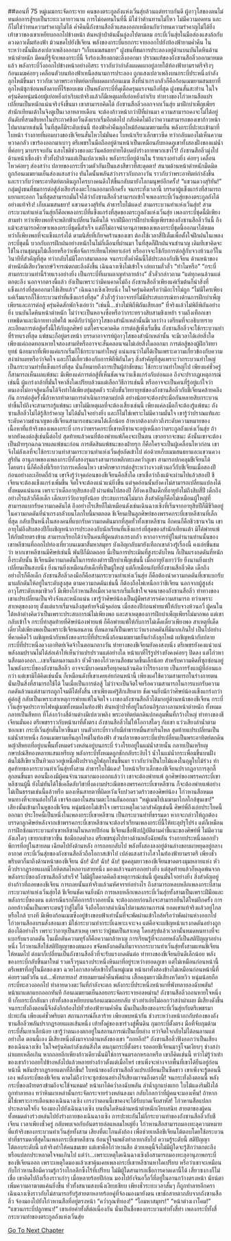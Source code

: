##ตอนที่ 75 หมู่เมฆกระจัดกระจาย
คนของตระกูลถังแห่งเวิ่นสุ่ยล้วนแต่ทราบกันดี ผู้อาวุโสของตนไม่ทนต่อการสู้รบเป็นระยะเวลายาวนาน การไม่อดทนในที่นี้ มิใช่ว่าต้านทานไม่ไหว ไม่มีความอดทน และก็ไม่ใช่ว่าทนความรำคาญไม่ได้
ค่ำคืนนี้ถังซานสือลิ่วแสดงออกเหมือนกับว่าทนความรำคาญไม่ได้ยิ่ง เท้าขวาของเขาเหยียบออกไปข้างหน้า ต้นหญ้าป่าต้นนั้นลู่ลงไปตามลม กระบี่เวิ่นสุ่ยในมือส่องแสงล้อกับดวงดาวเต็มท้องฟ้า ม้วนขดไปยังชีเจียน พลังของกระบี่แยกกระจายออกไปยังท้องฟ้ายามค่ำคืน ในระหว่างนั้นมีแสงเปลวเพลิงออกมา
“เก็บเมฆสนธยา”
ฝูงชนที่ชมการประลองอยู่ด้านบนบันไดหินด้านหน้าตำหนัก มีคนที่รู้จักเพลงกระบี่นี้ จึงร้องเสียงตกตะลึงออกมา
ปราณแท้ของถังซานสือลิ่วออกมาหมดแล้ว พลังกระบี่วิ่งออกไปข้างหน้าอย่างอิสระ ราวกับว่ากำลังแผดเผาอยู่ภายใต้ท้องฟ้ายามราตรีจริงๆ
ก้อนเมฆค่อยๆ เคลื่อนตัวบนท้องฟ้าเหนือสนามการประลอง ถูกแสงเปลวเพลิงบนกระบี่ประหนึ่งกำลังลุกไหม้ขึ้นมา ราวกับเวลาพระอาทิตย์ตกที่แผดเผาก้อนเมฆ
สิ่งที่น่าเกรงกลัวก็คือก้อนเมฆยามสนธยาที่ลุกไหม้ซุกซ่อนพลังดาบที่ไร้ขอบเขต เป็นพลังกระบี่ที่ดุเดือดรุนแรงจนถึงที่สุด
ฝูงชนสั่นสะท้าน ในใจครุ่นคิดหนุ่มน้อยผู้เย่อหยิ่งกำเริบแท้จริงแล้วก็มีเหตุผลที่เย่อหยิ่งกำเริบ
ท่าทางของโก่วหานสือแปรเปลี่ยนเป็นหนักแน่นจริงจังขึ้นมา เขาสามารถคิดได้ ถังซานสือลิ่วออกจากเวิ่นสุ่ย มาฝึกบำเพ็ญเพียรสำนักเทียนเต้าในจิงตูเป็นเวลาหลายเดือน จะต้องก้าวหน้ากว่าปีที่ผ่านมา ความสามารถคงจะไม่ได้อยู่อันดับที่สามสิบหกในประกาศชิงอวิ๋นดังแรกเริ่มอีกต่อไป กลับคิดไม่ถึงว่าความสามารถของเขาก้าวหน้าไปมากมายเช่นนี้ ในที่สุดก็มีระดับเช่นนี้
ท้องฟ้าค่ำคืนลุกไหม้ก้อนเมฆยามเย็น พลังกระบี่ปะทะเข้ามาที่ใบหน้า ร่างกายที่ผอมบางของชีเจียนสั่นไหวไม่มั่นคง ใบหน้าเรียวเล็กขาวซีด ทว่ากลับมองไม่เห็นความหวาดกลัว
เขาร้องออกมาเบาๆ ตรีเพชรในมือถืออยู่ด้านหน้าเป็นเหมือนกับยอดภูเขาทั้งสองฝั่งของแม่น้ำที่ค่อยๆ มาบรรจบกัน แสงโชติช่วงของตะวันคล้อยบ่ายได้บดบังร่างกายพวกเขาไว้!
ถังซานสือลิ่วมุ่งไปด้านหน้าเชื่องช้า ทั่วทั้งป่าล้วนแต่เป็นเปลวเพลิง พลังกระบี่อยู่ด้านใน ร้ายแรงอย่างยิ่ง ค่อยๆ เคลื่อนไหวค่อยๆ ส่องสว่าง ปลายของกระบี่รวมตัวกันเป็นแสงสีขาวที่สะดุดตา!
สนามด้านหน้าตำหนักมืดมิด ถูกก้อนเมฆยามเย็นส่องแสงสว่าง ทันใดนั้นพลันสว่างราวกับกลางวัน ราวกับว่าพระอาทิตย์กำลังขึ้น และราวกับว่าพระอาทิตย์ตกดินถูกใครบางคนดึงให้ขึ้นกลับมายังโลกมนุษย์อีกครั้ง!
“แขวนดวงสุริยัน!”
กลุ่มฝูงชนที่ชมการต่อสู้ส่งเสียงร้องตะโกนออกมาอีกครั้ง
จนกระทั่งเวลานี้ บรรดาผู้แข็งแกร่งที่สามารถแยกแยะออก ในที่สุดสามารถมั่นใจได้ว่าถังซานสือลิ่วสามารถเข้าใจเพลงกระบี่เวิ่นสุ่ยของตระกูลถังได้อย่างแท้จริง!
เก็บเมฆสนธยา!
แขวนดวงสุริยัน
ลำธารใบไม้แดง!
สามกระบวนท่าแห่งเวิ่นสุ่ย!
สามกระบวนท่าแห่งเวิ่นสุ่ยก็คือเพลงกระบี่ที่แข็งแกร่งที่สุดของตระกูลถังแห่งเวิ่นสุ่ย เพลงกระบี่ชุดนี้มีเพียงสามท่า ทว่าเพียงพอที่จะพลิกฟ้าเปลี่ยนวันคืนได้
จากฝีมือการฝึกบำเพ็ญเพียรของถังซานสือลิ่ววันนี้ ถึงแม้จะสามารถศึกษาเพลงกระบี่ชุดนี้สำเร็จ แต่ก็ไม่อาจนำอานุภาพของเพลงกระบี่ชุดนี้ออกมาได้หมด ทว่าก็เพียงพอที่จะแข็งแกร่งได้
ตามนิสัยที่เกียจคร้านของเขา ต้องใช้เวลาสี่ปีเต็มเพื่อตั้งใจฝึกฝนในเพลงกระบี่ชุดนี้ บวกกับการฝึกฝนอย่างหนักในไม่กี่เดือนที่ผ่านมา ในที่สุดก็ฝึกฝนจนชำนาญ เดิมทีเขาคิดจะใช้ในงานชุมนุมไม้เลื้อยหรือว่าเพื่อจัดการเทียนไห่หยาเอ๋อร์ หรืออาจจะใช้กับการต่อสู้กับจวงห้วนอวี่ในวินาทีที่สำคัญที่สุด ทว่ากลับไม่มีโอกาสมาตลอด จนกระทั่งค่ำคืนนี้ได้ประลองกับชีเจียน
ด้านหน้าของตำหนักมีเสียงวิพากษ์วิจารณ์ตกตะลึงดังขึ้น
เฉินฉางเซิงไม่เข้าใจ เอ่ยถามลั่วลั่ว “ทำไมหรือ”
“กระบี่สามกระบวนท่านี้ร้ายแรงอย่างยิ่ง เป็นกระบี่ที่เผาผลาญทำลายล้าง”
ลั่วลั่วกล่าวถาม “แต่ทุกคนล้วนแต่ตกตะลึง นอกจากตรงนี้แล้ว ยังเป็นเพราะว่ามีคนคาดไม่ถึง ถังซานสือลิ่วเพียงแค่เริ่มต้นก็นำสิ่งที่แข็งแกร่งที่สุดออกมาใช้เสียแล้ว”
เฉินฉางเซิงเงียบนิ่ง ในใจครุ่นคิดหรือว่ามีอะไรไม่ถูก
“ไม่มีใครเพียงแค่เริ่มแรกก็ใช้กระบวนท่าที่แข็งแกร่งที่สุด”
ลั่วลั่วรู้ว่าอาจารย์ไม่มีประสบการณ์ทางด้านการฝึกบำเพ็ญเพียรและการต่อสู้ ครุ่นคิดสักพักจึงเอ่ยว่า “เช่นนี้...ช่างไม่พิถีพิถันเสียเลย”
ที่จริงแล้วไม่พิถีพิถันอย่างยิ่ง
บนบันไดหินหน้าตำหนัก ไม่ว่าจะเป็นหอจงซื่อหรือว่ากระทรวงสิบสามชิงเหย้า รวมถึงเทือกเขาเทพธิดาและนิกายทางทิศใต้ พอดีกับว่าผู้อาวุโสของสำนักเหล่านั้นมีเวลาว่าง เตรียมที่จะอธิบายรายละเอียดการต่อสู้ครั้งนี้ให้กับลูกศิษย์ แต่ใครจะคาดคิด การต่อสู้เพิ่งเริ่มขึ้น ถังซานสือลิ่วจะใช้กระบวนท่าที่ร้ายแรงที่สุด แพ้ชนะก็อยู่ตรงหน้า
บรรดาอาจารย์ผู้อาวุโสของสำนักเหล่านั้น จะมีเวลาได้เอ่ยสิ่งใด เพียงแค่ถอดทอนหายใจสองสามทีหรืออาจจะสั่นคลอนจนไม่เอ่ยสิ่งใดออกมา
การต่อสู้ของผู้ฝึกวิทยายุทธ์ น้อยมากที่เพียงแค่แรกเริ่มก็ใช้กระบวนท่าใหญ่ แน่นอนว่าไม่ได้เป็นเพราะความเกี่ยวข้องกับความสง่าผ่าเผยหรือว่าจิตใจ และก็ไม่เกี่ยวข้องกับการพิถีพิถันใดๆ สิ่งสำคัญที่สุดเพราะว่ากระบวนท่าใหญ่เป็นกระบวนท่าที่แข็งแกร่งที่สุด นั่นก็หมายถึงการเป็นผู้กำชัยชนะ ใช้กระบวนท่าใหญ่ไป เพียงแค่ชั่วครู่ก็สามารถเห็นผลแพ้ชนะ
มีเพียงแค่การต่อสู้ที่เห็นชัดเจนว่าแข็งแกร่งกับอ่อนแอ ถึงจะปรากฏเหตุการณ์เช่นนี้
ผู้แกร่งกล้าที่มั่นใจหาสิ่งใดเปรียบล้วนแต่เลือกวิธีการเช่นนี้ หรืออาจจะเป็นคนที่รู้อยู่แก่ใจว่าตนเองไม่อาจสู้คนอื่นได้จึงทำได้เพียงทุ่มสุดตัว
ระดับขั้นวิทยายุทธ์ของถังซานสือลิ่วกับชีเจียนคล้ายคลึงกัน การต่อสู้ครั้งนี้ถ้าหากทำตามการดำเนินการตามปกติ อย่างน้อยจะต้องประมือกันหลายสิบกระบวนท่าขึ้นไปถึงจะสามารถรู้แพ้ชนะ
เขาไม่มีเหตุผลที่จะต้องเสี่ยงเช่นนี้ เพียงแค่ลงมือก็จะต้องรู้แพ้ชนะ
ถังซานสือลิ่วไม่ได้รู้สึกรำคาญ ไม่ได้มั่นใจอย่างยิ่ง และก็ไม่ใช่เพราะไม่มีความมั่นใจ
เขารู้ว่าปราณแท้และระดับความชำนาญของชีเจียนสามารถชนะตนได้เล็กน้อย ถ้าหากต้องกล่าวถึงระดับความหมายของเนื้อหาที่แท้จริงของเพลงกระบี่ เกรงว่าพรรคกระบี่เขาหลีซานจะอยู่เหนือกว่าตระกูลถังแห่งเวิ่นสุ่ย ถ้าหากยังคงต่อสู้เช่นนี้ต่อไป สุดท้ายแล้วคนที่ต้องพ่ายแพ้ก็คงจะเป็นตน
เขาอยากจะชนะ ดังนั้นเขาจะต้องเป็นฝ่ายรุกฉกฉวยผลแพ้ชนะก่อน
การตัดสินแพ้ชนะของฝ่ายรุก ก็คือใครจะเป็นผู้เคลื่อนไหวก่อน
เขาจึงไม่ลังเลที่จะใช้กระบวนท่าสามกระบวนท่าแห่งเวิ่นสุ่ยอัดเข้าไป ต่อด้วยเก็บเมฆสนธยาและแขวนดวงสุริยัน อานุภาพของเพลงกระบี่ทั้งสองรุนแรงสามารถพลิกทะเลคว่ำภูเขา สามารถปกคลุมชีเจียนได้โดยตรง
นี่ก็คือสิ่งที่เรียกว่าการเคลื่อนไหว
เขาศึกษาการต่อสู้ระหว่างจวงห้วนอวี่กับชีเจียนเมื่อสองปีก่อนอย่างละเอียดถี่ถ้วน เขาจึงรู้ว่าจุดอ่อนของชีเจียนคือสิ่งใด
เขาเชื่อว่าถึงแม้จะผ่านไปแล้วสองปี ชีเจียนจะต้องแข็งแกร่งเพิ่มขึ้น จิตใจจะต้องแน่วแน่ยิ่งขึ้น แต่จุดอ่อนนั้นยังคงไม่สามารถเปลี่ยนแปลงได้ทั้งหมดแน่นอน
เพราะว่าเด็กอายุสิบสองปี ผ่านพ้นไปสองปี ก็ยังคงเป็นเด็กที่อายุยังไม่ถึงสิบสี่ปี
เด็กถึงอย่างไรแล้วก็คือเด็ก
เด็กเยาว์วัยอายุยังน้อย ประสบการณ์ไม่มาก สิ่งสำคัญก็คือไม่เหมือนผู้ใหญ่ที่สามารถแบกรับความกดดันได้ ถึงอย่างไรเสียก็ไม่เหมือนดังเช่นเฉินฉางเซิงที่เริ่มจากอายุสิบปีก็มีชีวิตอยู่ในความกดดันที่น่าเกรงกลัวบนโลกใบนี้มาตลอด
ชีเจียนเป็นลูกศิษย์ของพรรคกระบี่เขาหลีซานที่เล็กที่สุด กลับเป็นหนึ่งในสองคนที่แบกรับความกดดันมากที่สุดทั่วทั้งเขาหลีซาน อีกคนก็คือชิวซานจวิน
เขาอายุไม่ถึงสิบสองปีก็เผชิญหน้าการประลองกับนักเรียนที่แข็งแกร่งที่สุดของสำนักเทียนเต้า มิได้พ่ายแพ้ให้กับฝ่ายตรงข้าม สามารถเรียกได้ว่าเป็นคนที่ผู้คนต่างเกรงกลัว หากอาจารย์ปู่ในตำนานท่านนั้นของเขาหลีซานที่ออกไปท่องเที่ยวบนเมฆาสี่มหาสมุทร บังเอิญกลับมายังเทือกเขาล่วงรู้เรื่องนี้ คงเอ่ยชื่นชมว่า หากเขาหลีซานมีศิษย์เช่นนี้ พันปีก็มิถดถอย
นี่เป็นการประเมินที่สูงระดับไหน ก็เป็นแรงกดดันที่หนักอึ้งระดับนั้น
ชีเจียนมีความกดดันในการท่องตำราฝึกบำเพ็ญเช่นนี้ เมื่ออายุยังเยาว์วัย ยิ่งนานยิ่งแปรเปลี่ยนเป็นสงบนิ่ง ยิ่งนานยิ่งเหมือนกับเด็กที่เป็นผู้ใหญ่
แต่ก็เหมือนกับที่ถังซานสือลิ่วคิด เด็กถึงอย่างไรก็คือเด็ก
ถังซานสือลิ่วลงมือก็คือสามกระบวนท่าแห่งเวิ่นสุ่ย ก็คือต้องนำความกดดันที่เขาแบกรับมาผลักดันให้อยู่ในระดับสูงสุด
ตามความกดดันเช่นนี้ ก็ต้องถือไพ่เหนือกว่าชีเจียน
นอกจากผู้สูงส่งอาวุโสระดับเหมาชิวอวี่ มีเพียงโก่วหานสือเมื่อเวลาแรกเริ่มก็เข้าใจเจตนาของถังซานสือลิ่ว
ท่าทางของเขาแปรเปลี่ยนเป็นจริงจังและหนักแน่น เขารู้ว่าศิษย์น้องเป็นผู้มีพรสวรรค์ความสามารถ ทว่าเพราะสาเหตุของอายุ ตั้งแต่แรกเริ่มจนถึงสุดท้ายจึงมีจุดอ่อน เมื่อสองปีก่อนพ่ายแพ้ให้กับจวงห้วนอวี่ ผู้คนในใต้หล้าต่างคิดว่าเป็นเพราะประสบการณ์ไม่เพียงพอ และสาเหตุของการฝึกบำเพ็ญเพียรไม่มากพอ แต่เขากลับเข้าใจ กระบี่ท่าสุดท้ายที่ศิษย์น้องพ่ายแพ้ ก็คือพ่ายแพ้ให้กับการไม่เด็ดเดี่ยวเพียงพอ
สาเหตุที่เด็ดเดี่ยวไม่เพียงพอเป็นเพราะชีเจียนลนลาน ที่ลนลานก็เป็นเพราะว่าแรงกดดันที่มีมากเกินไป
เป็นไปอย่างที่คาดคิดไว้ เผชิญหน้ากับพลังของกระบี่ที่ประหนึ่งก้อนเมฆยามเย็นกำลังลุกไหม้ เผชิญหน้ากับปลายกระบี่ที่ประหนึ่งดวงอาทิตย์เจิดจ้าในตอนกลางวัน ท่าทางของชีเจียนยังคงสงบนิ่ง ตรีเพชรยังคงแน่วแน่ พลังลมปราณไม่ได้ส่อเค้าให้เห็นว่าแปรปรวนแต่อย่างใด หน้าผาที่ไร้รูปร่างยังคงค่อยๆ ปิดลง แต่โก่วหานสือมองออก...เขาเริ่มลนลานแล้ว
หัวคิ้วของโก่วหานสือขมวดขึ้นเล็กน้อย
สำหรับความคิดที่ซุกซ่อนอยู่ในพลังกระบี่ของถังซานสือลิ่ว อาจจะมีบางคนหรือทุกคนล้วนคิดว่าไร้ยางอาย เป็นการรังแกผู้ที่อ่อนแอกว่า แต่เขามิได้คิดเช่นนั้น ก็เหมือนดังที่เขาเคยเอ่ยก่อนหน้านี้ เพียงแค่ใช้ความสามารถในร่างกายตน นั่นเป็นสิ่งที่สามารถใช้ได้ ในเมื่อเป็นการต่อสู้ ไม่ว่าจะเป็นจิตใจหรือความสามารถในการแบกรับความกดดันล้วนแต่สามารถถูกโจมตีได้ทั้งสิ้น
เขาเพียงแค่รู้สึกเสียดาย ชัดเจนยิ่งนักว่าศิษย์น้องแข็งแกร่งกว่าคู่ต่อสู้ กลับเป็นเพราะสาเหตุการพ่ายแพ้ในจิตใจ
เงาของถังซานสือลิ่วได้มาอยู่ด้านหน้าของชีเจียน
กระบี่เวิ่นสุ่ยจุดประกายไฟหมู่เมฆทั้งหมดในท้องฟ้า ต้นหญ้าป่าที่อยู่ในก้อนอิฐกลางลานหน้าตำหนัก ทั้งหมดกลายเป็นสีหยก
ที่โล่งกว้างสี่ด้านต่างมีเปลวเพลิง พระอาทิตย์ตกดินปกคลุมพื้นที่กว้างใหญ่
ท่าทางของชีเจียนมั่นคง ตรีเพชรราวกับหน้าผาที่ตั้งตรง
ถังซานสือลิ่วไม่ให้โอกาสใดๆ กับเขา
แว่วเสียงลำน้ำตามซอกเขา กระบี่เวิ่นสุ่ยสั่นไหวขึ้นมา บนตัวกระบี่ราวกับมีลำธารหมื่นสายรินไหล สุดท้ายแปรเปลี่ยนเป็นแม่น้ำสายหนึ่ง
ก้อนเมฆยามเย็นลุกไหม้ในท้องฟ้า ส่วนปลายของกระบี่แปรเปลี่ยนเป็นพระอาทิตย์ตกดิน หญ้าสีหยกที่อยู่บนพื้นทั้งหมดร่วงหล่นอยู่บนกระบี่ ร่วงโรยอยู่ในแม่น้ำสายนั้น กลายเป็นเหรียญกษาปณ์สีทองหลายแสนเหรียญ
พลังกระบี่ทั้งหมดถูกชักกลับระงับไว้ น้ำในแม่น้ำกระเพื่อมขึ้นบนฝั่ง ต้นไม้สีเขียวเป็นทิวแถวอยู่เหนือฝั่งปรากฏไฟลุกโชนขึ้นมา ราวกับว่าเป็นใบไม้แดงในฤดูใบไม้ร่วง
ท่าสุดท้ายของกระบวนท่าเวิ่นสุ่ยทั้งสาม
ลำธารใบไม้แดง!
ใบหน้าเรียวเล็กของชีเจียนปรากฏอาการลุกลี้ลุกลนขึ้นมา
ตอนนี้เองมีผู้คนจำนวนมากมองออกแล้วว่า เขาจะต้องพ่ายแพ้
ลูกศิษย์ของพรรคกระบี่เขาหลีซานผู้นี้ ยังไม่ทันได้ใช้เคล็ดลับวิชาที่งดงามประณีตของพรรคกระบี่เขาหลีซาน ก็จะต้องพ่ายแพ้อย่างไม่เป็นธรรมเช่นนี้แล้วหรือ
มองเห็นสายตาที่ผิดหวังเจ็บปวดรวดร้าวของศิษย์น้อง โก่วหานสือหมดหนทางที่จะทนต่อไปได้
เขาจ้องมองในสนามตะโกนลั่นออกมา “หมู่เมฆไปเมฆามาไกลใกล้ขุนเขา!”
เสียงนั้นเข้ามาในหูของชีเจียน หนุ่มน้อยไม่เข้าใจ เพราะเหตุใดเวลาสำคัญเช่นนี้ ศิษย์พี่ถึงเอ่ยประโยคนี้ออกมา
ประโยคนี้เป็นหนึ่งในเพลงกระบี่เขาหลีซาน เป็นกระบวนท่าที่ธรรมดา หากจะกล่าวให้ถูกต้อง บรรดาลูกศิษย์หลังจากเข้าพรรคกระบี่เขาหลีซานจะต้องร่ำเรียนเพลงกระบี่นี้ให้ทะลุปรุโปร่ง
แต่ก็เหมือนการฝึกซ้อมกระบวนท่าเขาหลีซานในหลายปีก่อน ชีเจียนเชื่อฟังปฏิบัติตามคำชี้แนะของศิษย์พี่ ไม่มีความลังเลใดๆ
เขายกเข่าขวาขึ้น ข้อมือกดต่ำลง ตรีเพชรมุ่งไปทางด้านหลังฉับพลัน ร่างกายประหนึ่งดอกบัวพิการที่อยู่ในสายลม เฉียดไปยังด้านหลัง
การถอยกลับไป พลังทั้งสองลงอยู่ด้านล่างขอบผาหยุดอยู่กลางอากาศ
กระบี่เวิ่นสุ่ยของถังซานสือลิ่วถือโอกาสเข้าไป เปล่งแสงสว่างไสวในท้องฟ้ายามราตรี เพียงชั่วพริบตาก็มาถึงด้านหน้าของชีเจียน
ฉับ! ฉับ! ฉับ! ฉับ!
ชุดคลุมยาวของชีเจียนขาดตรงมุมหลายแห่ง หัวคิ้วปรากฏรอยแผลมีโลหิตสดไหลอาบสายหนึ่ง มองแล้วจนตรอกอย่างยิ่ง แต่สุดท้ายแล้วก็หลุดพ้นจากพลังกระบี่ของถังซานสือลิ่วสำเร็จ!
ไม่มีผู้ใดคาดคิดถึงเหตุการณ์เช่นนี้
ผู้คนมั่นใจอย่างยิ่ง สิ่งสำคัญอยู่ย่างก้าวที่ถอยของชีเจียน
การถอยนั้นแท้จริงแล้วมหัศจรรย์อย่างไร ถึงสามารถหลบหลีกเพลงกระบี่สามกระบวนท่าแห่งเวิ่นสุ่ยได้
ชีเจียนชัดเจนยิ่งนัก การหลบหลีกเพลงกระบี่เวิ่นสุ่ยทั้งสามเป็นเพราะฝีมือและพลังกระบี่ของตน
แต่กรณีแรกก็คือการก้าวถอยนั้น
จะต้องถอยก่อนถึงจะสามารถยืนได้ใหม่อีกครั้ง
การถอยก้าวนั้นเป็นเพราะตนรู้ว่าสู้ไม่ได้ จึงถือโอกาสดำเนินไปตามสถานการณ์
ยอดเขาแท้จริงแล้วอยู่ไกลหรือใกล้ บางที มีเพียงก้อนเมฆซึ่งอยู่ข้างขอบฟ้าเท่านั้นที่จะพัดผ่านเข้าใกล้หรือว่าพัดผ่านห่างออกไป
โก่วหานสืออบรมสั่งสอนเขา มิใช่กระบวนท่ากระบี่เฉพาะเจาะจง แต่คือจะเผชิญหน้าแรงกดดันอย่างถูกต้องได้อย่างไร
เพราะว่าอายุเป็นสาเหตุ เพราะว่าผู้ชมเป็นสาเหตุ โดยสรุปแล้วเวลานั้นหมดหนทางที่จะแบกรับแรงกดดัน
ในเมื่อดันความทุรังก็คือความกล้าหาญ การเรียนรู้ที่จะถอยหลังก็เป็นสติปัญญาอย่างหนึ่ง
โก่วหานสือใช้สติปัญญาของตนเอง ขจัดพลังกดดันที่มาจากกระบวนท่าเวิ่นสุ่ยทั้งสามแทนชีเจียนให้หมดไป
ต่อมาก็เปลี่ยนเป็นถังซานสือลิ่วที่จะรับแรงกดดันต่อ
ท่าทางของชีเจียนยินดีเล็กน้อย พลังของกระบี่กลับขึ้นมาใหม่ รวดเร็วรุนแรงประหนึ่งหินผาที่อยู่ระหว่างยอดภูเขา
แต่ไม่เหมือนก่อนหน้านี้ ตรีเพชรที่อยู่ในมือของเขา ฉวยโอกาสอาศัยเข้าไปในหมู่เมฆ
หน้าผาทั้งสองข้างไม่เหมือนก่อนหน้านี้ที่ค่อยรวมตัวกัน แต่...พังทลายลง!
สายลมยามค่ำคืนพัดผ่าน เสื้อคลุมยาวมีเสียงหวีดหวิว หนุ่มน้อยถือกระบี่ทะลวงออกไป ทำลายดวงตะวันที่กำลังจะตก พลังกระบี่ประหนึ่งหน้าผาที่พังทลายลงฉับพลัน!
หน้าผาแตกแยกออกทันที ก้อนเมฆยามเย็นลอยกระจัดกระจายอลหม่าน!
ถังซานสือลิ่วถอนหายใจหนึ่งที เก็บกระบี่กลับมา เท้าทั้งสองเหยียบบนก้อนเมฆถอยกลับ ท่วงท่าเอ่ยไม่ออกว่าสง่าผ่าเผย
มีเสียงดังขึ้น จนกระทั่งถึงตอนนี้จึงดังกึกก้องไปทั่วท้องฟ้ายามค่ำคืน
นั่นเป็นเสียงของกระบี่เวิ่นสุ่ยกับตรีเพชรมาปะทะกัน
เพียงแค่ชั่วพริบตา สถานการณ์ก็เลวร้าย
เพียงพบหน้ากัน ช่วงระหว่างหน้าอกกับท้องของถังซานสือลิ่วพลันปรากฏรอยแผลเส้นหนึ่ง
เท้าทั้งคู่ของเขาร่วงสู่พื้นดิน กุมกระบี่ตั้งตรง มือที่จับกุมด้ามกระบี่สั่นเทาเล็กน้อย
เขารู้ว่าตนเองตกอยู่ในสถานการณ์เป็นเบี้ยล่าง ทว่าจิตใจกลับไม่ได้ลนลานแต่อย่างใด
ตอนนี้เอง มีเสียงหนึ่งดังมาจากด้านหลังของเขา
“ถอยอีก!”
ถังซานสือลิ่วฟังออกว่าเป็นเสียงของเฉินฉางเซิง ในใจครุ่นคิดกำลังเล่นสิ่งใด
ตนกุมกระบี่ตั้งตรง รอคอยชีเจียนมาจู่โจมเงียบๆ ช่างสง่าผ่าเผยเหลือเกิน หากถอยอีกเพียงก้าวเดียวนั่นมิใช่การจนตรอกหรอกหรือ
เขาก็คิดเช่นนี้ ทว่าไม่รู้ว่าเท้าของเขาก้าวถอยไปข้างหลังไปแล้วหลายย่างก้าวตั้งแต่เมื่อไหร่
เขาเพิ่งจะห่างจากพื้นที่เขาได้ยืนอยู่ก่อนหน้านี้ พลันปรากฏรอยแตกที่ลึกขึ้น!
ใบหน้าของถังซานสือลิ่วแปรเปลี่ยนเป็นซีดขาว เขาเพิ่งจะรู้ตอนนี้เอง พลังกระบี่ของชีเจียน คาดไม่ถึงว่าจะซุกซ่อนอย่างไร้เสียงมาจนถึงตรงนี้!
จนกระทั่งถึงตอนนี้ พลังกระบี่ของฝ่ายตรงข้ามถึงจะใช้จนหมด!
หน้าผาได้คว่ำลงฉับพลัน ลำน้ำถูกแบ่งแยก ใบไม้แดงริมฝั่งได้ถูกทำลายลง ทว่าหินผาเหล่านั้นกระจัดกระจายร่วงหล่นลงมา กลับไกลกว่าที่ผู้คนจะมองเห็น!
ถ้าหากมิใช่เพราะการเตือนของเฉินฉางเซิง เกรงว่าตอนนี้เขาคงจะได้รับบาดเจ็บสาหัส!
โก่วหานสือแปลกประหลาดใจยิ่ง จ้องมองไปยังเฉินฉางเซิง
บนบันไดหินด้านหน้าตำหนักเงียบสนิท สายตาของผู้คนทั้งหมดต่างร่วงหล่นไปยังร่างกายของเฉินฉางเซิง
การปะทะกันไม่กี่กระบวนท่าของถังซานสือลิ่วกับชีเจียน เวลาเพียงชั่วครู่ กลับพบเจอกับอันตรายล่อแหลมใหญ่ยิ่ง
โก่วหานสือสามารถมองทะลุความหมายที่แท้จริงของกระบวนท่าเวิ่นสุ่ยทั้งสาม เสียงที่ตะโกนดังก้อง เพื่อช่วยเหลือชีเจียนโต้ตอบโดยใช้กระบวนท่าที่ธรรมดาที่สุดในเพลงกระบี่เขาหลีซาน ย้อนจู่โจมพลังทำลายกลับไป ความรู้ระดับนี้ สติปัญญาโต้ตอบระดับนี้ แท้จริงทำให้คนชมเชย แต่เขาคือโก่วหานสือ ด้วยเหตุนี้จึงไม่มีผู้ใดจะรู้สึกว่าตกตะลึงหรือแปลกประหลาดใจจนเกินไป
แต่ว่า...เพราะเหตุใดเฉินฉางเซิงถึงสามารถมองทะลุอานุภาพกระบี่ของชีเจียนออก เพราะเหตุใดมองแล้วเขาคุ้นเคยเพลงกระบี่เขาหลีซานหาใดเปรียบ
หรือว่าเขาจะเหมือนกับโก่วหานสือมีความรู้กว้างไกลลึกซึ้งไร้ที่เปรียบ
ไม่มีผู้ใดสามารถเชื่อการคาดเดานี้ได้
เสี่ยวซงกงก็ไม่เชื่อ เขาคิดไปถึงเรื่องราวเก่าๆ เมื่อหลายร้อยปีก่อน มองไปยังจินอวี้ลวี่ที่อยู่ในลานกว้างตรงหน้า นัยน์ตาเพิ่มความอาฆาตแค้นยิ่งขึ้น
ทั่วทั้งสนามสงบนิ่งเงียบเชียบ เพียงชั่วระยะเวลาสั้นๆ ก็ถูกทำลายอีกครา
เฉินฉางเซิงราวกับไม่สามารถรับรู้สายตาหลายร้อยคู่ที่จ้องมองมายังตน
เขาชักสายตากลับจากถังซานสือลิ่ว จ้องมองไปยังโก่วหานสือที่อยู่ตรงหน้า
“คว่ำกุณฑีทอง!”
“ไอมหาสมุทร!”
“หน้าต่างเงาโคม!”
“แขวนกระบี่ปลูกพนา!”
เขาเอ่ยคำทั้งสี่ต่อเนื่องกัน
นั่นเป็นชื่อของกระบวนท่าทั้งสี่ท่า
เพลงกระบี่ทั้งสี่กระบวนท่าของตระกูลถังแห่งเวิ่นสุ่ย




[Go To Next Chapter]( ./77.md)